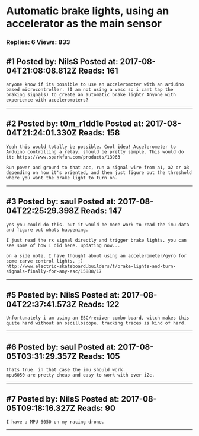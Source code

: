 # Automatic brake lights, using an accelerator as the main sensor

### Replies: 6 Views: 833

## \#1 Posted by: NilsS Posted at: 2017-08-04T21:08:08.812Z Reads: 161

```
anyone know if its possible to use an acceleromoter with an arduino based microcontroller. (I am not using a vesc so i cant tap the braking signals) to create an automatic brake light? Anyone with experience with acceleromoters?
```

---
## \#2 Posted by: t0m_r1dd1e Posted at: 2017-08-04T21:24:01.330Z Reads: 158

```
Yeah this would totally be possible. Cool idea! Accelerometer to Arduino controlling a relay, should be pretty simple. This would do it: https://www.sparkfun.com/products/13963

Run power and ground to that acc, run a signal wire from a1, a2 or a3 depending on how it's oriented, and then just figure out the threshold where you want the brake light to turn on.
```

---
## \#3 Posted by: saul Posted at: 2017-08-04T22:25:29.398Z Reads: 147

```
yes you could do this. but it would be more work to read the imu data and figure out whats happening.

I just read the rx signal directly and trigger brake lights. you can see some of how I did here. updating now...

on a side note. I have thought about using an accelerometer/gyro for some carve control lights. ;)
http://www.electric-skateboard.builders/t/brake-lights-and-turn-signals-finally-for-any-esc/15888/17
```

---
## \#5 Posted by: NilsS Posted at: 2017-08-04T22:37:41.573Z Reads: 122

```
Unfortunately i am using an ESC/reciver combo board, witch makes this quite hard without an oscilloscope. tracking traces is kind of hard.
```

---
## \#6 Posted by: saul Posted at: 2017-08-05T03:31:29.357Z Reads: 105

```
thats true. in that case the imu should work.
mpu6050 are pretty cheap and easy to work with over i2c.
```

---
## \#7 Posted by: NilsS Posted at: 2017-08-05T09:18:16.327Z Reads: 90

```
I have a MPU 6050 on my racing drone.
```

---
